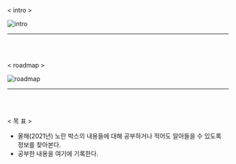< intro >

![intro](https://user-images.githubusercontent.com/75867748/103480229-6d019780-4e16-11eb-9f8a-3dab48e1aeef.png)

---

<br />
<br />

< roadmap >

![roadmap](https://user-images.githubusercontent.com/75867748/103480230-6d9a2e00-4e16-11eb-8030-019d5e497f1c.png)

---

<br />
<br />

< 목 표 >

- 올해(2021년) 노란 박스의 내용들에 대해 공부하거나 적어도 알아들을 수 있도록 정보를 찾아본다.
- 공부한 내용을 여기에 기록한다.
